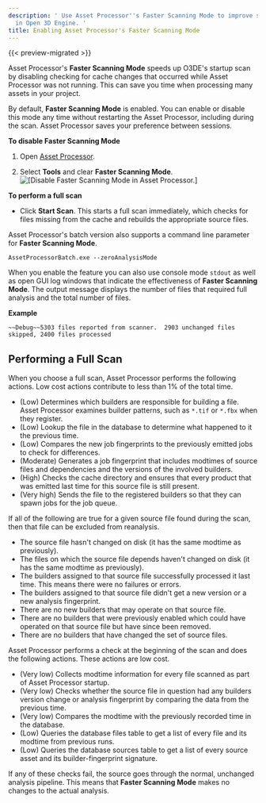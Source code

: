```yaml
---
description: ' Use Asset Processor''s Faster Scanning Mode to improve startup time
  in Open 3D Engine. '
title: Enabling Asset Processor's Faster Scanning Mode
---
```


{{< preview-migrated >}}

Asset Processor's **Faster Scanning Mode** speeds up O3DE's startup scan by disabling checking for cache changes that occurred while Asset Processor was not running. This can save you time when processing many assets in your project.

By default, **Faster Scanning Mode** is enabled. You can enable or disable this mode any time without restarting the Asset Processor, including during the scan. Asset Processor saves your preference between sessions.

**To disable Faster Scanning Mode**

1. Open [Asset Processor](/docs/user-guide/assets/pipeline/processor).

1. Select **Tools** and clear **Faster Scanning Mode**.
![\[Disable Faster Scanning Mode in Asset Processor.\]](/images/user-guide/asset_processor/faster-scanning.png)

**To perform a full scan**
+ Click **Start Scan**. This starts a full scan immediately, which checks for files missing from the cache and rebuilds the appropriate source files.

Asset Processor's batch version also supports a command line parameter for **Faster Scanning Mode**.

```
AssetProcessorBatch.exe --zeroAnalysisMode
```

When you enable the feature you can also use console mode `stdout` as well as open GUI log windows that indicate the effectiveness of **Faster Scanning Mode**. The output message displays the number of files that required full analysis and the total number of files.

**Example**

```
~~Debug~~5303 files reported from scanner.  2903 unchanged files skipped, 2400 files processed
```

## Performing a Full Scan 

When you choose a full scan, Asset Processor performs the following actions. Low cost actions contribute to less than 1% of the total time.
+ (Low) Determines which builders are responsible for building a file. Asset Processor examines builder patterns, such as `*.tif` or `*.fbx` when they register.
+ (Low) Lookup the file in the database to determine what happened to it the previous time.
+ (Low) Compares the new job fingerprints to the previously emitted jobs to check for differences.
+ (Moderate) Generates a job fingerprint that includes modtimes of source files and dependencies and the versions of the involved builders.
+ (High) Checks the cache directory and ensures that every product that was emitted last time for this source file is still present.
+ (Very high) Sends the file to the registered builders so that they can spawn jobs for the job queue.

If all of the following are true for a given source file found during the scan, then that file can be excluded from reanalysis.
+ The source file hasn't changed on disk (it has the same modtime as previously).
+ The files on which the source file depends haven't changed on disk (it has the same modtime as previously).
+ The builders assigned to that source file successfully processed it last time. This means there were no failures or errors.
+ The builders assigned to that source file didn't get a new version or a new analysis fingerprint.
+ There are no new builders that may operate on that source file.
+ There are no builders that were previously enabled which could have operated on that source file but have since been removed.
+ There are no builders that have changed the set of source files.

Asset Processor performs a check at the beginning of the scan and does the following actions. These actions are low cost.
+ (Very low) Collects modtime information for every file scanned as part of Asset Processor startup.
+ (Very low) Checks whether the source file in question had any builders version change or analysis fingerprint by comparing the data from the previous time.
+ (Very low) Compares the modtime with the previously recorded time in the database.
+ (Low) Queries the database files table to get a list of every file and its modtime from previous runs.
+ (Low) Queries the database sources table to get a list of every source asset and its builder-fingerprint signature.

If any of these checks fail, the source goes through the normal, unchanged analysis pipeline. This means that **Faster Scanning Mode** makes no changes to the actual analysis.
